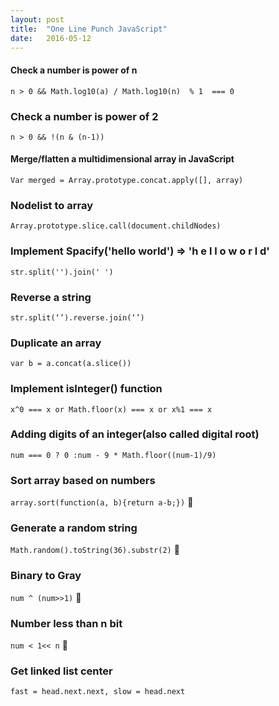 ```yaml
---
layout: post
title:  "One Line Punch JavaScript"
date:   2016-05-12 
---
```


#### Check a number is power of n
`n > 0 && Math.log10(a) / Math.log10(n)  % 1  === 0`

### Check a number is power of 2
`n > 0 && !(n & (n-1))`

#### Merge/flatten a multidimensional array in JavaScript
`Var merged = Array.prototype.concat.apply([], array)`

### Nodelist to array
`Array.prototype.slice.call(document.childNodes)`

### Implement Spacify('hello world')  => 'h e l l o  w o r l d'
`str.split('').join(' ')`

### Reverse a string
`str.split(‘’).reverse.join(‘’)`

### Duplicate an array
`var b = a.concat(a.slice())`

### Implement isInteger() function
`x^0 === x or Math.floor(x) === x or x%1 === x`


### Adding digits of an integer(also called digital root)
`num === 0 ? 0 :num - 9 * Math.floor((num-1)/9)`

### Sort array based on numbers
`array.sort(function(a, b){return a-b;})`

### Generate a random string
`Math.random().toString(36).substr(2)`

### Binary to Gray
`num ^ (num>>1)`

### Number less than n bit
`num < 1<< n`

### Get linked list center
`fast = head.next.next, slow = head.next`
